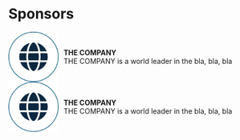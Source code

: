 # Sponsors



<div style="display: flex; align-items: center;">
  <img src="media\EAC02-Company.svg" alt="Image" width="100" style="margin-right: 10px;">
  <div style="display: block; align-items: left;">
  <p><b>THE COMPANY</b><br>THE COMPANY is a world leader in the bla, bla, bla</p>
  </div>
</div>

<div style="display: flex; align-items: center;">
  <img src="media\EAC02-Company.svg" alt="Image" width="100" style="margin-right: 10px;">
  <div style="display: block; align-items: left;">
  <p><b>THE COMPANY</b><br>THE COMPANY is a world leader in the bla, bla, bla</p>
  </div>
</div>


